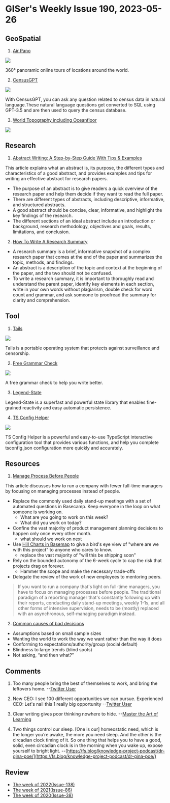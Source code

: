 # GISer's Weekly Issue 190, 2023-05-26

## GeoSpatial

1. [Air Pano](https://www.airpano.com/)

![](https://imgs.zhubai.love/72a48878f2b24c698d3198de7bb1263b_2192261542853668864.png)

360° panoramic online tours of locations around the world.

2. [CensusGPT](https://github.com/caesarhq/textSQL)

![](https://user-images.githubusercontent.com/10172332/224270303-087495bd-2391-4e1f-a8ad-ef5ae49ace0c.png)

With CensusGPT, you can ask any question related to census data in natural language.These natural language questions get converted to SQL using GPT-3.5 and are then used to query the census database.

3. [World Topography including Oceanfloor](https://twitter.com/Locati0ns/status/1663542557975126016?cxt=HHwWgIDRzZDJi5YuAAAA)

![](https://pbs.twimg.com/media/FxYXHJhaIAA1OOf?format=jpg&name=small)

## Research

1. [Abstract Writing: A Step-by-Step Guide With Tips & Examples](https://typeset.io/resources/abstract-writing-a-step-by-step-guide-with-examples/)

This article explains what an abstract is, its purpose, the different types and characteristics of a good abstract, and provides examples and tips for writing an effective abstract for research papers.

- The purpose of an abstract is to give readers a quick overview of the research paper and help them decide if they want to read the full paper.
- There are different types of abstracts, including descriptive, informative, and structured abstracts.
- A good abstract should be concise, clear, informative, and highlight the key findings of the research.
- The different sections of an ideal abstract include an introduction or background, research methodology, objectives and goals, results, limitations, and conclusion.

2. [How To Write A Research Summary](https://typeset.io/resources/how-to-write-research-summary-everything-you-need-to-know/)

- A research summary is a brief, informative snapshot of a complex research paper that comes at the end of the paper and summarizes the topic, methods, and findings.
- An abstract is a description of the topic and context at the beginning of the paper, and the two should not be confused.
- To write a research summary, it is important to thoroughly read and understand the parent paper, identify key elements in each section, write in your own words without plagiarism, double check for word count and grammar, and ask someone to proofread the summary for clarity and comprehension.

## Tool

1. [Tails](https://tails.boum.org/index.en.html)

![](https://cdn.beekka.com/blogimg/asset/202301/bg2023010701.webp)

Tails is a portable operating system that protects against surveillance and censorship.

2. [Free Grammar Check](https://writer.com/grammar-checker/)

![](https://imgs.zhubai.love/64142af6d137412da5fb79a36f6831d8_2192261542853668864.png)

A free grammar check to help you write better.

3. [Legend-State](https://github.com/LegendApp/legend-state)

Legend-State is a superfast and powerful state library that enables fine-grained reactivity and easy automatic persistence.

4. [TS Config Helper](https://github.com/yue1123/ts-config-helper)

![](https://user-images.githubusercontent.com/61490799/236690176-eac241c6-8c2b-43a7-b36c-e8d89b82cb6d.png)

TS Config Helper is a powerful and easy-to-use TypeScript interactive configuration tool that provides various functions, and help you complete tsconfig.json configuration more quickly and accurately.

## Resources

1. [Manage Process Before People](https://world.hey.com/dhh/manage-process-before-people-20736695)

This article discusses how to run a company with fewer full-time managers by focusing on managing processes instead of people.

- Replace the commonly used daily stand-up meetings with a set of automated questions in Basecamp. Keep everyone in the loop on what someone is working on.
  - What are you going to work on this week?
  - What did you work on today?
- Confine the vast majority of product management planning decisions to happen only once every other month.
  - what should we work on next
- Use [Hill Charts in Basemap](https://basecamp.com/features/hill-charts) to give a bird's eye view of "where are we with this project" to anyone who cares to know.
  - replace the vast majority of "will this be shipping soon"
- Rely on the bounded autonomy of the 6-week cycle to cap the risk that projects drag on forever.
  - Hammer the scope and make the necessary trade-offs
- Delegate the review of the work of new employees to mentoring peers.

> If you want to run a company that's light on full-time managers, you have to focus on managing processes before people. The traditional paradigm of a reporting manager that's constantly following up with their reports, conducting daily stand-up meetings, weekly 1-1s, and all other forms of intensive supervision, needs to be (mostly) replaced with an asynchronous, self-managing paradigm instead.

2. [Common causes of bad decisions](https://fs.blog/brain-food/june-4-2023/)

- Assumptions based on small sample sizes
- Wanting the world to work the way we want rather than the way it does
- Conforming to expectations/authority/group (social default)
- Blindness to large trends (blind spots)
- Not asking, “and then what?”

## Comments

1. Too many people bring the best of themselves to work, and bring the leftovers home.
   --[Twitter User](https://feeder.co/api/post/5872ef47-012b-11ee-aeb7-1a21cf3a468a)

2. New CEO: I see 100 different opportunities we can pursue. Experienced CEO: Let's nail this 1 really big opportunity
   --[Twitter User](https://feeder.co/api/post/5872ef47-012b-11ee-aeb7-1a21cf3a468a)

3. Clear writing gives poor thinking nowhere to hide.
   --[Master the Art of Learning](https://fs.blog/feynman-technique/)

4. Two things control our sleep. [One is our] homeostatic need, which is the longer you’re awake, the more you need sleep. And the other is the circadian clock timing of it. So one thing that helps you to have a good, solid, even circadian clock is in the morning when you wake up, expose yourself to bright light.
   --[https://fs.blog/knowledge-project-podcast/dr-gina-poe/](https://fs.blog/knowledge-project-podcast/dr-gina-poe/)

## Review

- [The week of 2022(Issue-138)](../2022/issue-138.md)
- [The week of 2021(Issue-86)](../2021/issue-86.md)
- [The week of 2020(Issue-38)](../2020/issue-38.md)
